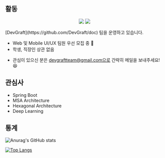 ## 활동
<p align="center"> 
 <a href="https://pcloud.tistory.com/"><img src="https://img.shields.io/badge/Tstory-Blog-FF5722?style=plastic&logo=bloglovin&logoColor=white"/></a>
 <a href="https://github.com/DevGraft"><img src="https://img.shields.io/badge/DevGraft-0A0A0A?style=plastic&logo=dev.to&logoColor=white"/></a>
<p>
[DevGraft](https://github.com/DevGraft/doc) 팀을 운영하고 있습니다.
 
 - Web 및 Mobile UI/UX 팀원 우선 모집 중 :tada:
 - 학생, 직장인 상관 없음
* 관심이 있으신 분은 devgraftteam@gmail.com으로 간략히 메일을 보내주세요! :satisfied:
 
 
## 관심사
 - Spring Boot
 - MSA Architecture
 - Hexagonal Architecture
 - Deep Learning
 
## 통계
![Anurag's GitHub stats](https://github-readme-stats.vercel.app/api?username=PCloud63514&show_icons=true&theme=aura_dark&include_all_commits=true)
 
[![Top Langs](https://github-readme-stats.vercel.app/api/top-langs/?username=PCloud63514&layout=compact)](https://github.com/anuraghazra/github-readme-stats)
